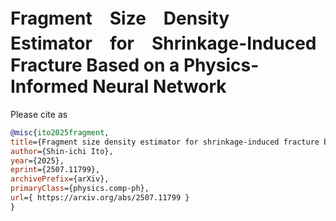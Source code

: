 # Fragment　Size　Density　Estimator　for　Shrinkage-Induced Fracture Based on a Physics-Informed Neural Network

Please cite as

```bibtex
@misc{ito2025fragment,
title={Fragment size density estimator for shrinkage-induced fracture based on a physics-informed neural network}, 
author={Shin-ichi Ito}, 
year={2025}, 
eprint={2507.11799}, 
archivePrefix={arXiv}, 
primaryClass={physics.comp-ph}, 
url={ https://arxiv.org/abs/2507.11799 }
}

